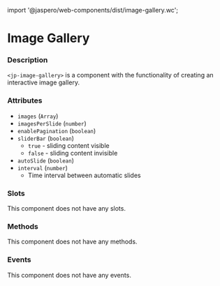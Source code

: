 import '@jaspero/web-components/dist/image-gallery.wc';

# Image Gallery

### Description

`<jp-image-gallery>` is a component with the functionality of creating an interactive image gallery.

### Attributes

- `images` (`Array`)
- `imagesPerSlide` (`number`)
- `enablePagination` (`boolean`)
- `sliderBar` (`boolean`)
   - `true` - sliding content visible
   - `false` - sliding content invisible
- `autoSlide` (`boolean`) 
- `interval` (`number`) 
   -  Time interval between automatic slides
  
### Slots

This component does not have any slots.


### Methods

This component does not have any methods.


### Events

This component does not have any events. 
